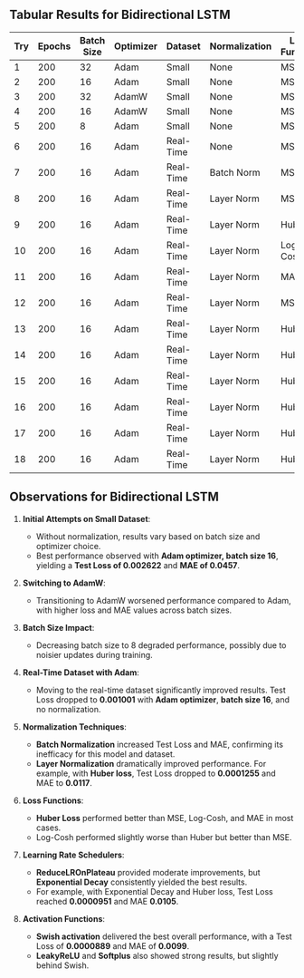 ## Tabular Results for Bidirectional LSTM

| **Try** | **Epochs** | **Batch Size** | **Optimizer** | **Dataset** | **Normalization** | **Loss Function** | **Learning Rate Scheduler** | **Activation** | **Test Loss** | **Test MAE** |
| ------- | ---------- | -------------- | ------------- | ----------- | ----------------- | ----------------- | --------------------------- | -------------- | ------------- | ------------ |
| 1       | 200        | 32             | Adam          | Small       | None              | MSE               | None                        | ReLU           | 0.002249      | 0.042513     |
| 2       | 200        | 16             | Adam          | Small       | None              | MSE               | None                        | ReLU           | 0.002623      | 0.045699     |
| 3       | 200        | 32             | AdamW         | Small       | None              | MSE               | None                        | ReLU           | 0.014156      | 0.106475     |
| 4       | 200        | 16             | AdamW         | Small       | None              | MSE               | None                        | ReLU           | 0.006370      | 0.068345     |
| 5       | 200        | 8              | Adam          | Small       | None              | MSE               | None                        | ReLU           | 0.014822      | 0.119084     |
| 6       | 200        | 16             | Adam          | Real-Time   | None              | MSE               | None                        | ReLU           | 0.001001      | 0.026063     |
| 7       | 200        | 16             | Adam          | Real-Time   | Batch Norm        | MSE               | None                        | ReLU           | 0.011096      | 0.088123     |
| 8       | 200        | 16             | Adam          | Real-Time   | Layer Norm        | MSE               | None                        | ReLU           | 0.000333      | 0.014184     |
| 9       | 200        | 16             | Adam          | Real-Time   | Layer Norm        | Huber             | None                        | ReLU           | 0.000126      | 0.011776     |
| 10      | 200        | 16             | Adam          | Real-Time   | Layer Norm        | Log-Cosh          | None                        | ReLU           | 0.000120      | 0.011541     |
| 11      | 200        | 16             | Adam          | Real-Time   | Layer Norm        | MAE               | None                        | ReLU           | 0.014167      | 0.014167     |
| 12      | 200        | 16             | Adam          | Real-Time   | Layer Norm        | MSE               | ReduceLROnPlateau           | ReLU           | 0.000885      | 0.023989     |
| 13      | 200        | 16             | Adam          | Real-Time   | Layer Norm        | Huber             | ReduceLROnPlateau           | ReLU           | 0.000502      | 0.025728     |
| 14      | 200        | 16             | Adam          | Real-Time   | Layer Norm        | Huber             | Exponential Decay           | ReLU           | 0.0000951     | 0.010474     |
| 15      | 200        | 16             | Adam          | Real-Time   | Layer Norm        | Huber             | Cosine Decay                | ReLU           | 0.001864      | 0.050746     |
| 16      | 200        | 16             | Adam          | Real-Time   | Layer Norm        | Huber             | Exponential Decay           | Swish          | 0.000089      | 0.009985     |
| 17      | 200        | 16             | Adam          | Real-Time   | Layer Norm        | Huber             | Exponential Decay           | Softplus       | 0.000146      | 0.013896     |
| 18      | 200        | 16             | Adam          | Real-Time   | Layer Norm        | Huber             | Exponential Decay           | LeakyReLU      | 0.000104      | 0.010770     |

## Observations for Bidirectional LSTM

1. **Initial Attempts on Small Dataset**:

   - Without normalization, results vary based on batch size and optimizer choice.
   - Best performance observed with **Adam optimizer, batch size 16**, yielding a **Test Loss of 0.002622** and **MAE of 0.0457**.

2. **Switching to AdamW**:

   - Transitioning to AdamW worsened performance compared to Adam, with higher loss and MAE values across batch sizes.

3. **Batch Size Impact**:

   - Decreasing batch size to 8 degraded performance, possibly due to noisier updates during training.

4. **Real-Time Dataset with Adam**:

   - Moving to the real-time dataset significantly improved results. Test Loss dropped to **0.001001** with **Adam optimizer**, **batch size 16**, and no normalization.

5. **Normalization Techniques**:

   - **Batch Normalization** increased Test Loss and MAE, confirming its inefficacy for this model and dataset.
   - **Layer Normalization** dramatically improved performance. For example, with **Huber loss**, Test Loss dropped to **0.0001255** and MAE to **0.0117**.

6. **Loss Functions**:

   - **Huber Loss** performed better than MSE, Log-Cosh, and MAE in most cases.
   - Log-Cosh performed slightly worse than Huber but better than MSE.

7. **Learning Rate Schedulers**:

   - **ReduceLROnPlateau** provided moderate improvements, but **Exponential Decay** consistently yielded the best results.
   - For example, with Exponential Decay and Huber loss, Test Loss reached **0.0000951** and MAE **0.0105**.

8. **Activation Functions**:
   - **Swish activation** delivered the best overall performance, with a Test Loss of **0.0000889** and MAE of **0.0099**.
   - **LeakyReLU** and **Softplus** also showed strong results, but slightly behind Swish.
